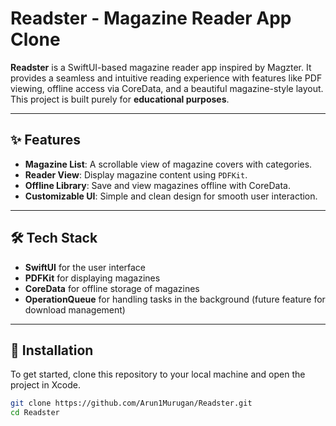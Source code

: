 # Readster - Magazine Reader App Clone

**Readster** is a SwiftUI-based magazine reader app inspired by Magzter. It provides a seamless and intuitive reading experience with features like PDF viewing, offline access via CoreData, and a beautiful magazine-style layout. This project is built purely for **educational purposes**.

---

## ✨ Features

- **Magazine List**: A scrollable view of magazine covers with categories.
- **Reader View**: Display magazine content using `PDFKit`.
- **Offline Library**: Save and view magazines offline with CoreData.
- **Customizable UI**: Simple and clean design for smooth user interaction.

---

## 🛠️ Tech Stack

- **SwiftUI** for the user interface
- **PDFKit** for displaying magazines
- **CoreData** for offline storage of magazines
- **OperationQueue** for handling tasks in the background (future feature for download management)

---

## 🚀 Installation

To get started, clone this repository to your local machine and open the project in Xcode.

```bash
git clone https://github.com/Arun1Murugan/Readster.git
cd Readster
